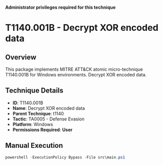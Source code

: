 **Administrator privileges required for this technique**

# T1140.001B - Decrypt XOR encoded data

## Overview
This package implements MITRE ATT&CK atomic micro-technique T1140.001B for Windows environments. Decrypt XOR encoded data.

## Technique Details
- **ID**: T1140.001B
- **Name**: Decrypt XOR encoded data
- **Parent Technique**: t1140
- **Tactic**: TA0005 - Defense Evasion
- **Platform**: Windows
- **Permissions Required**: **User**

## Manual Execution
```powershell
powershell -ExecutionPolicy Bypass -File src\main.ps1
```
